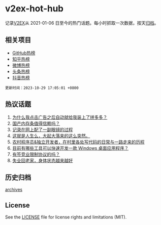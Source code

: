 # v2ex-hot-hub

 记录[V2EX](https://www.v2ex.com/)从 2021-01-06 日至今的热门话题。每小时抓取一次数据，按天[归档](archives)。
 
 ## 相关项目

- [GitHub热榜](https://github.com/snaildev/github-hot-hub)
- [知乎热榜](https://github.com/snaildev/zhihu-hot-hub)
- [微博热榜](https://github.com/snaildev/weibo-hot-hub)
- [头条热榜](https://github.com/snaildev/toutiao-hot-hub)
- [抖音热榜](https://github.com/snaildev/douyin-hot-hub)


 `更新时间：2023-10-29 17:05:01 +0800`

## 热议话题

1. [为什么我点击广告之后自动就给我装上了拼多多？](https://www.v2ex.com/t/986359)
1. [国产内存条值得信赖吗？](https://www.v2ex.com/t/986365)
1. [记录在网上配了一副眼镜的过程](https://www.v2ex.com/t/986377)
1. [这就是人生么，大起大落来的这么突然。](https://www.v2ex.com/t/986273)
1. [农村程序员&独立开发者，在村里各处写代码的日常与一路走来的历程](https://www.v2ex.com/t/986324)
1. [目前有哪些工具可以快速开发一款 Windows 桌面应用程序？](https://www.v2ex.com/t/986341)
1. [有签竞业限制协议的吗？](https://www.v2ex.com/t/986368)
1. [失业回老家，身体状态越来越好](https://www.v2ex.com/t/986296)

## 历史归档

[archives](archives)

## License

See the [LICENSE](LICENSE) file for license rights and limitations (MIT).
